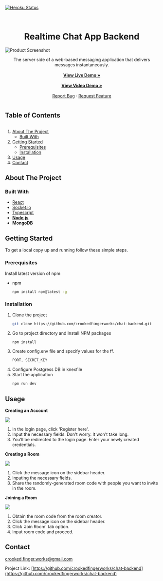 [![Heroku Status][heroku-shield]][heroku-url]

<br />
<p align="center">
  <h1 align="center">Realtime Chat App Backend</h1>
  <img src="chat.png" alt="Product Screenshot">
  <p align="center">
    The server side of a web-based messaging application that delivers messages instantaneously.
    <br /><br />
    <a href="https://rose-chat-client.netlify.app"><strong>View Live Demo »</strong></a>
    <br /><br />
    <a href="https://www.youtube.com/watch?v=IGGCznKBlxk"><strong>View Video Demo »</strong></a>
    <br /><br />
    <a href="https://github.com/crookedfingerworks/chat-backend/issues">Report Bug</a>
    ·
    <a href="https://github.com/crookedfingerworks/chat-backend/issues">Request Feature</a>
  </p>
</p>

<h2 style="display: inline-block">Table of Contents</h2>
<ol>
  <li>
    <a href="#about-the-project">About The Project</a>
    <ul>
      <li><a href="#built-with">Built With</a></li>
    </ul>
  </li>
  <li>
    <a href="#getting-started">Getting Started</a>
    <ul>
      <li><a href="#prerequisites">Prerequisites</a></li>
      <li><a href="#installation">Installation</a></li>
    </ul>
  </li>
  <li><a href="#usage">Usage</a></li>
  <li><a href="#contact">Contact</a></li>
</ol>

## About The Project

### Built With

- [React](https://reactjs.org/)
- [Socket.io](https://socket.io/)
- [Typescript](https://www.typescriptlang.org/)
- **[Node.js](https://nodejs.org/en/)**
- **[MongoDB](https://www.mongodb.com/)**

## Getting Started

To get a local copy up and running follow these simple steps.

### Prerequisites

Install latest version of npm

- npm
  ```sh
  npm install npm@latest -g
  ```

### Installation

1. Clone the project
   ```sh
   git clone https://github.com/crookedfingerworks/chat-backend.git
   ```
2. Go to project directory and Install NPM packages
   ```sh
   npm install
   ```
3. Create config.env file and specify values for the ff.
   ```sh
   PORT, SECRET_KEY
   ```
4. Configure Postgress DB in knexfile
5. Start the application
   ```sh
   npm run dev
   ```

## Usage

**Creating an Account**

![](register.png)

1. In the login page, click 'Register here'.
2. Input the necessary fields. Don't worry. It won't take long.
3. You'll be redirected to the login page. Enter your newly created credentials.

**Creating a Room**

![](createRoom.png)

1. Click the message icon on the sidebar header.
2. Inputing the necessary fields.
3. Share the randomly-generated room code with people you want to invite in the room.

**Joining a Room**

![](joinRoom.png)

1. Obtain the room code from the room creator.
2. Click the message icon on the sidebar header.
3. Click 'Join Room' tab option.
4. Input room code and proceed.

## Contact

crooked.finger.works@gmail.com

Project Link: [https://github.com/crookedfingerworks/chat-backend](https://github.com/crookedfingerworks/chat-backend)

[heroku-shield]: https://img.shields.io/github/deployments/crookedfingerworks/chat-backend/rose-chat-backend?style=for-the-badge
[heroku-url]: https://rose-chat-backend.herokuapp.com
